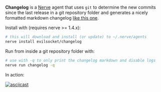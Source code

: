 **Changelog** is a [Nerve](https://github.com/evilsocket/nerve) agent that uses `git` to determine the new commits since the last release in a git repository folder and generates a nicely formatted markdown changelog [like this one](https://github.com/evilsocket/nerve/releases/tag/v1.3.0).

Install with (requires nerve >= 1.4.x):

```bash
# this will download and install (or update) to ~/.nerve/agents
nerve install evilsocket/changelog 
```

Run from inside a git repository folder with:

```bash
# use with -q to only print the changelog markdown and disable logs
nerve run changelog -q
```

In action:

[![asciicast](https://asciinema.org/a/710433.svg)](https://asciinema.org/a/710433)